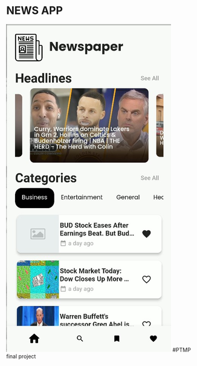 # NEWS APP

![alt text](https://github.com/Nonstop-Consistency/News_App/blob/master/assets/images/homescreen.jpg?raw=true)
#PTMP final project
